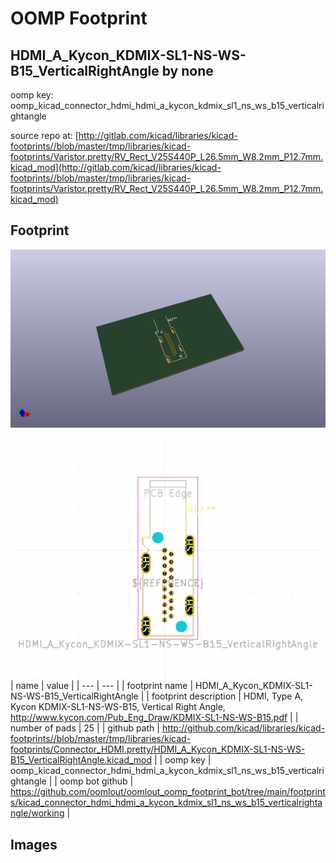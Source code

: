 # OOMP Footprint  
## HDMI_A_Kycon_KDMIX-SL1-NS-WS-B15_VerticalRightAngle  by none  
  
oomp key: oomp_kicad_connector_hdmi_hdmi_a_kycon_kdmix_sl1_ns_ws_b15_verticalrightangle  
  
source repo at: [http://gitlab.com/kicad/libraries/kicad-footprints//blob/master/tmp/libraries/kicad-footprints/Varistor.pretty/RV_Rect_V25S440P_L26.5mm_W8.2mm_P12.7mm.kicad_mod](http://gitlab.com/kicad/libraries/kicad-footprints//blob/master/tmp/libraries/kicad-footprints/Varistor.pretty/RV_Rect_V25S440P_L26.5mm_W8.2mm_P12.7mm.kicad_mod)  
## Footprint  
  
[![working_kicad_pcb_3d.png](working_kicad_pcb_3d_600.png)](working_kicad_pcb_3d.png)  
  
[![working.png](working_600.png)](working.png)  
| name | value | 
| --- | --- | 
| footprint name | HDMI_A_Kycon_KDMIX-SL1-NS-WS-B15_VerticalRightAngle | 
| footprint description | HDMI, Type A, Kycon KDMIX-SL1-NS-WS-B15, Vertical Right Angle, http://www.kycon.com/Pub_Eng_Draw/KDMIX-SL1-NS-WS-B15.pdf | 
| number of pads | 25 | 
| github path | http://github.com/kicad/libraries/kicad-footprints//blob/master/tmp/libraries/kicad-footprints/Connector_HDMI.pretty/HDMI_A_Kycon_KDMIX-SL1-NS-WS-B15_VerticalRightAngle.kicad_mod | 
| oomp key | oomp_kicad_connector_hdmi_hdmi_a_kycon_kdmix_sl1_ns_ws_b15_verticalrightangle | 
| oomp bot github | https://github.com/oomlout/oomlout_oomp_footprint_bot/tree/main/footprints/kicad_connector_hdmi_hdmi_a_kycon_kdmix_sl1_ns_ws_b15_verticalrightangle/working | 
## Images  

